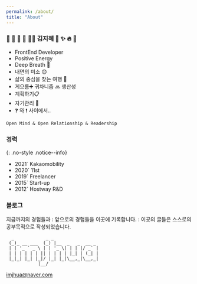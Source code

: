 ```yaml
---
permalink: /about/
title: "About"
---
```


### 🌿 💋 🙏 🥕 🧘‍♀️ 김지혜 🌈 ✨ 🔥 🌴


- FrontEnd Developer
- Positive Energy
- Deep Breath 🤗
- 내면의 미소 😊
- 삶의 중심을 찾는 여행 👣
- 게으름➕ 귀차니즘 🔜  생산성
- 계획하기📋  
- 자기관리 💪
- ❓ 와 ❗️ 사이에서..

`Open Mind & Open Relationship & Readership`

### 경력

{: .no-style .notice--info}

- 2021` Kakaomobility
- 2020` 11st
- 2019` Freelancer
- 2015` Start-up
- 2012` Hostway R&D

### 블로그

지금까지의 경험들과
: 앞으로의 경험들을 이곳에 기록합니다.
: 이곳의 글들은 스스로의 공부목적으로 작성되었습니다.

```
  _            _ _
 (_)_ __ ___  (_) |__  _   _  __ _
 | | '_ ` _ \ | | '_ \| | | |/ _` |
 | | | | | | || | | | | |_| | (_| |
 |_|_| |_| |_|/ |_| |_|\__,_|\__,_|
            |__/
```

imjhua@naver.com
